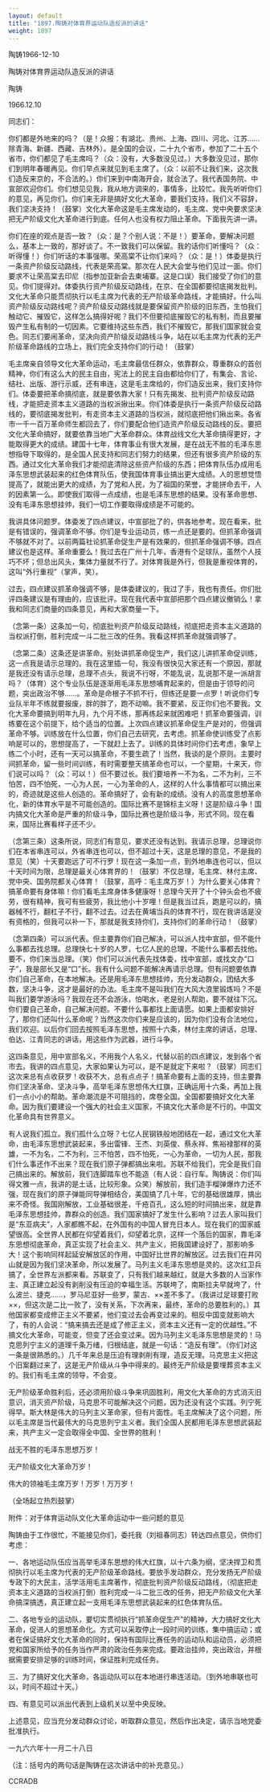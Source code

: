 ```yaml
---
layout: default
title: "1897.陶铸对体育界运动队造反派的讲话"
weight: 1897
---
```


陶铸1966-12-10

陶铸对体育界运动队造反派的讲话

陶铸

1966.12.10

同志们：

你们都是外地来的吗？（是！众报：有湖北、贵州、上海、四川、河北、江苏……除青海、新疆、西藏、吉林外）。是全国的会议，二十九个省市，参加了二十五个省市，你们都见了毛主席吗？（众：没有，大多数没见过。）大多数没见过，那你们到明年春暖再见。你们早点来就见到毛主席了。（众：以前不让我们来，这次我们造反来京的，不合法的。）你们来到中南海开会，就合法了。我代表国务院、中宣部欢迎你们。你们想见见我，我从地方调来的，事情多，比较忙。我先听听你们的意见，再见你们。你们来无非是搞好文化大革命，要我们支持，我们义不容辞，我们坚决支持！（鼓掌）文化大革命这是毛主席发动的，毛主席、党中央要求坚决把无产阶级文化大革命进行到底。任何人也没有权力阻止革命。下面我先讲一讲。

你们在座的观点是否一致？（众：是？个别人说：不是！）要革命，要解决问题么，基本上一致的，那好谈了。不一致我们可以保留。我的话你们听懂吗？（众：听得懂！）你们听话的本事强哪。荣高棠不让你们来吗？（众：是！）体委是执行一条资产阶级反动路线，代表是荣高棠。那次在人民大会堂与他们见过一面。你们要求不让荣高棠去印尼（指参加亚新会去柬埔寨。这是口误）我们接受了你们的意见。你们提得对。体委执行资产阶级反动路线，在京、在全国都要彻底揭发批判。文化大革命只能贯彻执行以毛主席为代表的无产阶级革命路线，才能搞好。什么叫资产阶级反动路线呢？资产阶级反动路线就是要保留资产阶级的旧东西，生怕我们触动它、摧毁它，这样怎么搞得好呢？我们不但要彻底摧毁它的私有制，而且要摧毁产生私有制的一切因素。它要维持这些东西，我们不摧毁它，那我们国家就会变色。同志们要闹革命，坚决向资产阶级反动路线斗争，站在以毛主席为代表的无产阶级革命路线的立场上，我们完全支持你们的行动！（鼓掌）

毛主席亲自领导文化大革命运动，毛主席最信任群众，依靠群众，尊重群众的首创精神，你们有这么大的民主自由，宪法上的民主自由都给你们了，有集会、言论、结社、出版、游行示威，还有串连，这是毛主席给的，你们造反出来，我们支持你们。体委要把革命搞彻底，就是要依靠大家！只有先揭发、批判资产阶级反动路线，才能把走资本主义道路的当权派揪出来。你们体委是执行一条资产阶级反动路线的，要彻底揭发批判，有走资本主义道路的当权派，就彻底把他们揪出来。各省市一千一百万革命师生都回去了，你们要配合他们造资产阶级反动路线的反。要把文化大革命搞好，就要依靠当地广大革命群众。体育战线文化大革命搞得更好，才能取得更大的成绩。建国十七年，体育事业有很大发展，是在战无不胜的毛泽东思想指导下取得的，是全国人民支持和同志们努力的结果，但还有很多资产阶级的东西。通过文化大革命我们才能彻底清除这些资产阶级的东西；把体育队伍办成用毛泽东思想武装起来的红色体育队伍，使我国体育事业搞出更大成绩。人的思想觉悟提高了，就能出更大的成绩，为了党和人民，为了祖国的荣誉，才能拼命去干，人的因素第一么。即使我们取得一点成绩，也是毛泽东思想的结果。没有革命思想、没有毛泽东思想挂帅，我们一切工作要取得成绩是不可能的。

我讲具体问题罗。体委发了四点建议，中宣部批了的，供各地参考。现在看来，批是有错误的，强调革命不够。你们是专业运动员，练一点还是要的。但抓革命强调不够就不对了。以前两篇社论抓革命促生产是有效果的，但抓革命强调不够。四点建议也是这样。革命重要么！我过去在广州十几年，香港有个足球队，虽然个人技巧不坏；但总出风头，集体力量就不行了。对体育我是外行，但我是重视体育的，这叫“外行重视”（掌声，笑）。

过去，四点建议抓革命强调不够，是体委建议的，我过了手，我也有责任。你们批评四条建议是有理由的，应该批评。现在我代表中宣部把那个四点建议撤销么！拿我和同志们商量的四条意见，再和大家商量一下。

（念第一条）这条加一句，彻底批判资产阶级反动路线，彻底把走资本主义道路的当权派打倒，胜利完成一斗二批三改的任务。我看这样抓革命就强调够了。

（念第二条）这条还是讲革命。别处讲抓革命促生产，我们这儿讲抓革命促训练，这一点我是请示总理的。我在这里插一句，我没有很快见大家还有一个原因，那就是我还没有请示总理，总理不点头，我说不行呀，不能乱说，乱说那不是一派胡言吗？（体育）这个专业队伍是逐渐用毛泽东思想哺育起来的，但是由于领导的问题，突出政治不够……。革命是命根子不抓不行，但练还是要一点罗！听说你们专业队半年不练就要报废，胖的胖了，跑不动嘛。我不要紧，反正你们也不要我。文化大革命要搞到明年九月，九个月不练，那再练起来就困难吧！抓革命要强调，训练要在这个前提下，给个适当的位置。上次四点建议抓革命促生产是对的，但强调革命不够。训练放在什么位置，你们自己去研究，去考虑。抓革命使训练受了点影响是可以的，思想提高了，一下就赶上去了。训练的具体时间你们去考虑，象早上练二个小时，还有一天可以搞革命，不要生疏了！当然，我谈的是个原则。主要时间抓革命，留一些时间训练，有时需要整天搞革命也可以，一个星期，十来天，你们说可以吗？（众：可以！）但不要过长。我们要培养一不为名，二不为利，三不怕苦，四不怕死，一心为人民，一心为革命的人，这样的人什么事情都可以搞出来的，奇迹就是这些人创造的。革命搞好了，会有新的成绩。没有人的高度思想革命化，新的体育水平是不可能创造的。国际比赛不是锦标主义呀！这是阶级斗争！国内搞文化大革命是严重的阶级斗争，国际比赛也是阶级斗争，形式不同。现在看来，国际比赛看样子还不少。

（念第三条）这条所说，同志们有意见，要求还没有达到。我请示总理，总理说你们在本省串连可以，外省串连也可以，但不超过十天，这是总理的意见，不是我的意见（笑）十天要跑远了可不行罗！现在这一条加一点，到外地串连也可以，但以十天时间为限，总理是最关心体育界的！（鼓掌）不仅总理，毛主席、林付主席、党中央、国务院都关心体育！（鼓掌，高呼：毛主席万岁！）为什么要关心体育？搞革命要有身体嘛！你们看毛主席身体多健康呀！总理今天开了十个钟头会也不疲劳，很有精神，我可有些疲劳，我比他小十岁哩！但是我当过兵，跑是可以的，搞器械不行，翻杠子不行，翻不过去。过去在黄埔当兵的体育不行，现在我讲话是没有资格的，但我可以补一下，那就是我支持你们，支持你们的革命行动！（鼓掌）

（念第四条）可以派代表。但主要靠你们自己解决，可以派人找中宣部，但不能什么事都去找总理。总理快七十岁的人罗，七亿人民的总理，不能什么事都去找他。要不，你们来当总理。（笑）你们可以派代表先找体委，找中宣部，或找文办“口子”，我是部长又是“口”长。我有什么问题不能解决再请示总理。但有问题要依靠你们自己革命，在本地解决。还是用毛泽东思想挂帅，充分发动群众，团结大多数，坚决斗争，这才是最好的办法。毛主席不是叫我们在大风大浪里锻炼吗？不是叫我们要学游泳吗？我现在还不会游泳，怕喝水，老是别人帮助，要不就往下沉。你们要自己革命，自己解决问题。不要什么事都找上面请愿。如果上面都安排好了，那你们还叫什么革命呢？当然这次你们来是应该的，因为你们没有合法地位，我们欢迎。以后你们回去按照毛泽东思想，按照十六条，林付主席的讲话，总理、伯达、江青同志的讲话，用这些作为武器，进行斗争。

这四条意见，用中宣部名义，不用我个人名义，代替以前的四点建议，发到各个省市去。我讲的四点意见，大家如果认为可以，是不是就定下来啦？（鼓掌）同志们这次来总有点收获罗！收获不大，总有点点子！搞革命要有上面的支持，但主要靠你们坚决革命、坚决斗争，高举毛泽东思想伟大红旗，正确运用十六条，再加上我们一点小小的帮助。革命潮流是不可阻挡的，席卷全国。全国都要搞好文化大革命。因为我们要建设一个强大的社会主义国家，不搞文化大革命是不行的。中国文化革命具有世界意义。

有人说我们孤立。我们孤什么立呀？七亿人民钢铁般地团结在一起，通过文化大革命，由毛泽东思想武装起来，多出雷锋、王杰、刘英俊、蔡永祥、焦裕禄那样的英雄，一不为名，二不为利，三不怕苦，四不怕死，一心为革命，一切为人民，那我们什么事还作不出来？现在我们原子弹都搞出来啦。苏联不给我们，完全是我们自己搞出来的。解放前，我们连脚踏车也不能造（有人说：自行车。陶铸说：你们叫得文雅一点，我讲的是土话，比较形象。众笑）解放前，我们造手榴弹爆炸力还不强，现在我们的原子弹能同导弹相结合，美国搞了几十年，它的基础很雄厚，搞出来不奇怪。我国刚解放，工业基础很差，千疮百孔，这么短的时间搞出来，就是靠毛泽东思想挂帅，靠群众的创造。我们国家搞好了发生什么影响？过去人家叫我们是“东亚病夫”，人家都瞧不起，在外国有的中国人冒充日本人。现在我们的国家威望很高。全世界人民都在仰望着我们，仰望着北京，这样一个落后的国家，靠毛泽东思想彻底革命，真正实现了社会主义、共产主义，把我国建设好了，那影响多大！这个影响同样起延安解放区的作用，中国好比世界的解放区。过去我们在井冈山就是因为我们坚决革命，所以发展了。马列主义毛泽东思想是灵的。这次红卫兵搞了，全世界左派都来看。苏联变了，只有我们越来越红，就是大多数的人当家作主、真正建立起没有剥削没有压迫的幸福生活。苏联垮了，南斯拉夫早就垮了，什么波兰、捷克……，罗马尼亚好一些罗，蒙古、××差不多了。（我讲过足球要打败××，但这次是二比一败了，没有关系，下次再来，最终，革命的总要胜利的。）其他国家都变成修正主义不要紧，他们变过去会再变过来的。相反中国变就影响大了，有的人会说：“搞来搞去还是成了修正主义，资本主义还有一定的优越性。”不搞文化大革命，可能变，但变了还会变过来。因为马列主义毛泽东思想是灵的！马克思列宁主义的道理千条万绪，归根结底，就是一句话：“造反有理”。（你们对这一条是很熟悉的。）几千年来总是压迫有理剥削有理，造反无理。马克思主义把这个旧案翻过来了，这是无产阶级从斗争中得来的。最终无产阶级是要埋葬资本主义的。我们有毛主席的领导，不会变。

无产阶级革命胜利后，还必须用阶级斗争来巩固胜利，用文化大革命的方式消灭旧意识，消灭资产阶级，马克思不可能解决这个问题，因为还没有这个实践。列宁死得早。斯大林是伟大的马列主义革命家，但有片面性。毛主席解决了这个问题，所以毛主席是当代最伟大的马克思列宁主义者。我们全国人民都用毛泽东思想武装起来，共产主义一定会取得全中国、全世界的胜利！

战无不胜的毛泽东思想万岁！

无产阶级文化大革命万岁！

伟大的领袖毛主席万岁！万岁！万万岁！

（全场起立热烈鼓掌）

附件：对于体育运动队文化大革命运动中一些问题的意见

陶铸由于工作很忙，不能接见你们，委托我（刘祖春同志）转达四点意见，供你们考虑：

一、各地运动队伍应当高举毛泽东思想的伟大红旗，以十六条为纲，坚决捍卫和贯彻执行以毛主席为代表的无产阶级革命路线。要放手发动群众，充分发扬无产阶级专政下的大民主，活学活用毛主席著作，彻底批判资产阶级反动路线，（彻底把走资本主义道路的当权派打倒）胜利完成一斗二批三改的任务，把无产阶级文化大革命搞深搞透，真正建立起一支用毛泽东思想武装起来的红色体育队伍。

二、各地专业的运动队，要切实贯彻执行“抓革命促生产”的精神，大力搞好文化大革命，促进人的思想革命化。方式可以采取停止一段时间的训练，集中搞运动；或者在保证搞好文化大革命的同时，保持有国际比赛任务的运动队和运动员，必须把党和国家所给予的任务当作严肃的政治任务来完成。要政治挂帅，突出政治，并根据需要安排足够的训练时间，保证胜利完成任务。

三、为了搞好文化大革命，各运动队可以在本地进行串连活动。（到外地串联也可以，时间不超过十天。）

四、有意见可以派出代表到上级机关以至中央反映。

上述意见，应当充分发动群众讨论，听取群众意见，然后作出决定，请示当地党委批准执行。

一九六六年十一月二十八日

（注：括号内的两句话是陶铸在这次讲话中的补充意见。）

CCRADB

